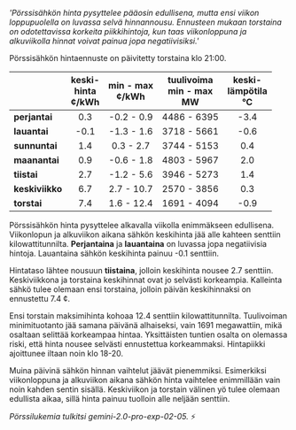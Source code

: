 *'Pörssisähkön hinta pysyttelee pääosin edullisena, mutta ensi viikon loppupuolella on luvassa selvä hinnannousu. Ennusteen mukaan torstaina on odotettavissa korkeita piikkihintoja, kun taas viikonloppuna ja alkuviikolla hinnat voivat painua jopa negatiivisiksi.'*


Pörssisähkön hintaennuste on päivitetty torstaina klo 21:00.

|    | keski-<br>hinta<br>¢/kWh | min - max<br>¢/kWh | tuulivoima<br>min - max<br>MW | keski-<br>lämpötila<br>°C |
|:-------------|:----------------:|:----------------:|:-------------:|:-------------:|
| **perjantai** | 0.3 | -0.2 - 0.9 | 4486 - 6395 | -3.4 |
| **lauantai** | -0.1 | -1.3 - 1.6 | 3718 - 5661 | -0.6 |
| **sunnuntai** | 1.4 | 0.3 - 2.7 | 3744 - 5153 | 0.4 |
| **maanantai** | 0.9 | -0.6 - 1.8 | 4803 - 5967 | 2.0 |
| **tiistai** | 2.7 | -1.2 - 5.6 | 3946 - 5273 | 1.4 |
| **keskiviikko** | 6.7 | 2.7 - 10.7 | 2570 - 3856 | 0.3 |
| **torstai** | 7.4 | 1.6 - 12.4 | 1691 - 4094 | -0.9 |

Pörssisähkön hinta pysyttelee alkavalla viikolla enimmäkseen edullisena. Viikonlopun ja alkuviikon aikana sähkön keskihinta jää alle kahteen senttiin kilowattitunnilta. **Perjantaina** ja **lauantaina** on luvassa jopa negatiivisia hintoja. Lauantaina sähkön keskihinta painuu -0.1 senttiin.

Hintataso lähtee nousuun **tiistaina**, jolloin keskihinta nousee 2.7 senttiin. Keskiviikkona ja torstaina keskihinnat ovat jo selvästi korkeampia. Kalleinta sähkö tulee olemaan ensi torstaina, jolloin päivän keskihinnaksi on ennustettu 7.4 ¢.

Ensi torstain maksimihinta kohoaa 12.4 senttiin kilowattitunnilta. Tuulivoiman minimituotanto jää samana päivänä alhaiseksi, vain 1691 megawattiin, mikä osaltaan selittää korkeampaa hintaa. Yksittäisten tuntien osalta on olemassa riski, että hinta nousee selvästi ennustettua korkeammaksi. Hintapiikki ajoittunee iltaan noin klo 18-20.

Muina päivinä sähkön hinnan vaihtelut jäävät pienemmiksi. Esimerkiksi viikonloppuna ja alkuviikon aikana sähkön hinta vaihtelee enimmillään vain noin kahden sentin sisällä. Keskiviikon ja torstain välinen yö tulee olemaan edullista aikaa, sillä hinta painuu tuolloin alle neljään senttiin.

*Pörssilukemia tulkitsi gemini-2.0-pro-exp-02-05.* ⚡️

